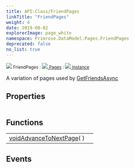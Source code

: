 ```yaml
---
title: API:Class/FriendPages
linkTitle: "FriendPages"
weight: 4
date: 2019-08-02
explorerImage: page_white
namespace: Primrose.DataModel.Pages.FriendPages
deprecated: false
no_list: true
---
```

<small class="inheritance">
<span class="" href="/docs/api-reference/Class/FriendPages"><img src="/icons/silk/page_white.png"/>&nbsp;FriendPages</span>&nbsp;:&nbsp;<a class="" href="/docs/api-reference/Class/Pages"><img src="/icons/silk/page_white.png"/>&nbsp;Pages</a>&nbsp;:&nbsp;<a class="" href="/docs/api-reference/Class/Instance"><img src="/icons/silk/default.png"/>&nbsp;Instance</a></small>
<p class="summary">

A variation of pages used by <a href="/docs/api-reference/Class/Players/GetFriendsAsync" >GetFriendsAsync</a>
</p>
 
## Properties
 
<table class="studiohide">
<tbody>
</tbody>
</table>
 
## Functions
 
<table class="studiohide">
<tbody>
<tr class="function-row ">
<td style="vertical-align:top;white-space:normal;">
<div>
<a class="type" href="/docs/api-reference/System/void">void</a><span class="method-body" style="text-indent: -2em;"><a class="method-name  " href="AdvanceToNextPage">AdvanceToNextPage</a></span><span style="display: inline-block">( <span class="param" style="white-space: nowrap"></span> )</span></span></div></td>
<td style="vertical-align:top;white-space:normal;">
</td>
</tr>

</tbody>
</table>
 
## Events
 
<table class="studiohide">
<tbody>
</tbody>
</table>
<b>
</b>
<div class="inheritors">
<ul class="root">
</ul>
</div>
